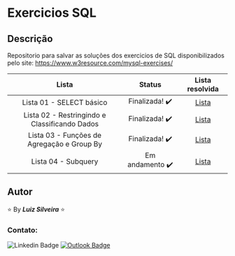 # Exercicios SQL

<!-- > **_Status:_** Em andamento :construction: -->
<!-- > **_Status:_** Finalizado :heavy_check_mark: -->

## Descrição

Repositorio para salvar as soluções dos exercicios de SQL disponibilizados pelo site: https://www.w3resource.com/mysql-exercises/

<!--
| Desafio | Preview | Status| Repo Link | Site Link |
|:--:|:--:|:--:|:--:|:--:|
| Name | img | statusMark | RepoLink | SiteLink | -->

|                     Lista                     |             Status              |                                                  Lista resolvida                                                   |
| :-------------------------------------------: | :-----------------------------: | :----------------------------------------------------------------------------------------------------------------: |
|           Lista 01 - SELECT básico            | Finalizada! :heavy_check_mark:  |       [Lista](https://github.com/filiphis/exercicios-sql/blob/main/basic-SELECT-statement-19-exercises.sql)        |
| Lista 02 - Restringindo e Classificando Dados | Finalizada! :heavy_check_mark:  | [Lista](https://github.com/filiphis/exercicios-sql/blob/main/restringindo-e-classificando-dados-11-exercicios.sql) |
|  Lista 03 - Funções de Agregação e Group By   | Finalizada! :heavy_check_mark:  |         [Lista](https://github.com/filiphis/exercicios-sql/blob/main/aggregate-functions-and-group-by.sql)         |
|              Lista 04 - Subquery              | Em andamento :heavy_check_mark: |                     [Lista](https://github.com/filiphis/exercicios-sql/blob/main/subquery.sql)                     |

## Autor

:star: By **_Luiz Silveira_** :star:

### Contato:

![Linkedin Badge](https://img.shields.io/badge/-Luiz-blue?style=flat-square&logo=Linkedin&logoColor=white&link=https://www.linkedin.com/in/luiz-silveira-front-end/) [![Outlook Badge](https://img.shields.io/badge/-l.filiphis@hotmail.com-blue?style=flat-square&logo=microsoft-outlook&logoColor=white&link=mailto:l.filiphis@hotmail.com)](mailto:l.filiphis@hotmail)
